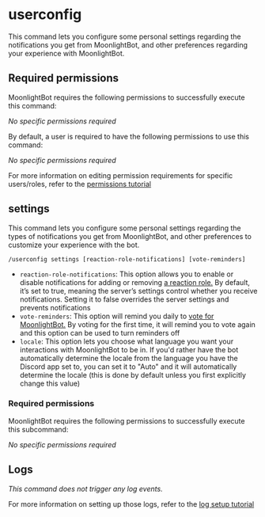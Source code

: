 # userconfig

This command lets you configure some personal settings regarding the notifications you get from MoonlightBot, and other preferences regarding your experience with MoonlightBot.

## Required permissions

MoonlightBot requires the following permissions to successfully execute this command:

_No specific permissions required_

By default, a user is required to have the following permissions to use this command:

_No specific permissions required_

For more information on editing permission requirements for specific users/roles, refer to the [permissions tutorial](../start-up/permission-tutorial.md)

## settings

This command lets you configure some personal settings regarding the types of notifications you get from MoonlightBot, and other preferences to customize your experience with the bot.

```
/userconfig settings [reaction-role-notifications] [vote-reminders]
```

* `reaction-role-notifications`: This option allows you to enable or disable notifications for adding or removing [a reaction role.](../start-up/setting-up-reaction-roles.md) By default, it’s set to true, meaning the server’s settings control whether you receive notifications. Setting it to false overrides the server settings and prevents notifications
* `vote-reminders`: This option will remind you daily to [vote for MoonlightBot.](../MoonlightBot-docs/support/upvote-moonlightbot.md) By voting for the first time, it will remind you to vote again and this option can be used to turn reminders off
* `locale`: This option lets you choose what language you want your interactions with MoonlightBot to be in. If you'd rather have the bot automatically determine the locale from the language you have the Discord app set to, you can set it to "Auto" and it will automatically determine the locale (this is done by default unless you first explicitly change this value)

### Required permissions

MoonlightBot requires the following permissions to successfully execute this subcommand:

_No specific permissions required_

## Logs

_This command does not trigger any log events._

For more information on setting up those logs, refer to the [log setup tutorial](../README.md#logging)

